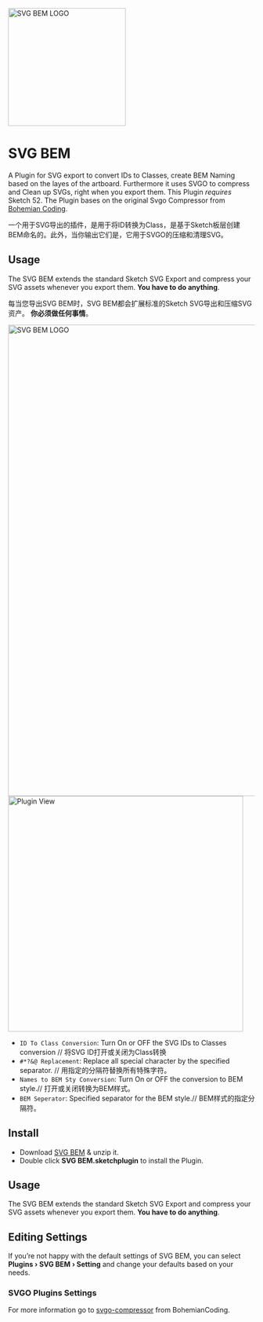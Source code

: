 <img src="https://raw.githubusercontent.com/mLihs/svg-bem/master/doc/img/svg_bem_logo.png" alt="SVG BEM LOGO" width="240">

# SVG BEM

A Plugin for SVG export to convert IDs to Classes, create BEM Naming based on the layes of the artboard. Furthermore it uses SVGO to compress and Clean up SVGs, right when you export them. This Plugin *requires* Sketch 52. The Plugin bases on the original Svgo Compressor from [Bohemian Coding](https://raw.githubusercontent.com/BohemianCoding/svgo-compressor).

一个用于SVG导出的插件，是用于将ID转换为Class，是基于Sketch板层创建BEM命名的。此外，当你输出它们是，它用于SVGO的压缩和清理SVG。

## Usage

The SVG BEM extends the standard Sketch SVG Export and compress your SVG assets whenever you export them. **You have to do anything**. 

每当您导出SVG BEM时，SVG BEM都会扩展标准的Sketch SVG导出和压缩SVG资产。 **你必须做任何事情**。

<img src="https://raw.githubusercontent.com/mLihs/svg-bem/master/doc/img/example.jpg" alt="SVG BEM LOGO" width="960">

<img src="https://raw.githubusercontent.com/mLihs/svg-bem/master/doc/img/look.jpg" alt="Plugin View" width="480">

- `ID To Class Conversion`: Turn On or OFF the SVG IDs to Classes conversion // 将SVG ID打开或关闭为Class转换
- `#*?&@ Replacement`: Replace all special character by the specified separator. // 用指定的分隔符替换所有特殊字符。
- `Names to BEM Sty Conversion`: Turn On or OFF the conversion to BEM style.// 打开或关闭转换为BEM样式。
- `BEM Seperator`: Specified separator for the BEM style.// BEM样式的指定分隔符。


## Install

- Download [SVG BEM](https://github.com/mLihs/svg-bem/releases/latest) & unzip it.
- Double click **SVG BEM.sketchplugin** to install the Plugin.

## Usage

The SVG BEM extends the standard Sketch SVG Export and compress your SVG assets whenever you export them. **You have to do anything**.




## Editing Settings

If you’re not happy with the default settings of SVG BEM, you can select **Plugins › SVG BEM › Setting** and change your defaults based on your needs.




### SVGO Plugins Settings

For more information go to [svgo-compressor](https://github.com/BohemianCoding/svgo-compressor) from BohemianCoding.



